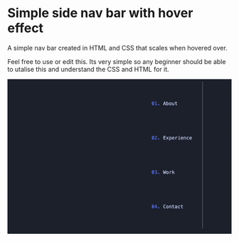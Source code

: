 # Simple side nav bar with hover effect

A simple nav bar created in HTML and CSS that scales when hovered over.

Feel free to use or edit this. Its very simple so any beginner should be able to utalise this and understand the CSS and HTML for it. 

![Animated example of finished product](https://github.com/Kal-Toh/Simple-side-Nav-with-hover-effect/blob/main/animation.gif)
